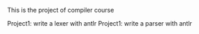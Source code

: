 This is the project of compiler course

Project1: write a lexer with antlr
Project1: write a parser with antlr
